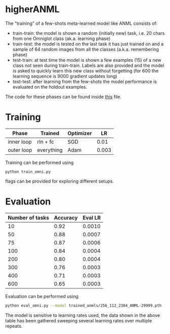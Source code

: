 # higherANML

The "training" of a few-shots meta-learned model like ANML consists of:
- train-train: the model is shown a random (initially new) task, i.e. 20 chars from one Omniglot class (ak.a. learning phase)
- train-test: the model is tested on the last task it has just trained on and a sample of 64 random images from all the classes (a.k.a. remembering phase)
- test-train: at test time the model is shown a few examples (15) of a new class not seen during train-train. Labels are also provided and the model is asked to quickly learn this new class without forgetting (for 600 the learning sequence is 9000 gradient updates long)
- test-test: after learning from the few-shots the model performance is evaluated on the holdout examples.

The code for these phases can be found inside [this](anml.py) file.

# Training

Phase       | Trained    |  Optimizer  | LR
 ---------- | ---------  | ----------  | -----
 inner loop | rln + fc   | SGD         | 0.01
 outer loop | everything | Adam        | 0.003

Training can be performed using

```
python train_omni.py
``` 
flags can be provided for exploring different setups.

# Evaluation

Number of tasks | Accuracy | Eval LR
----| ---- | ------- 
10  | 0.92 | 0.0010 
50  | 0.88 | 0.0007 
75  | 0.87 | 0.0006 
100 | 0.84 | 0.0004 
200 | 0.80 | 0.0004 
300 | 0.76 | 0.0003 
400 | 0.71 | 0.0003 
600 | 0.65 | 0.0003

Evaluation can be performed using

```bash
python eval_omni.py --model trained_anmls/256_112_2304_ANML-29999.pth --classes 10 --lr 0.00085 --runs 10
```

The model is sensitive to learning rates used, the data shown in the above table has been gathered sweeping several learning rates over multiple repeats.
